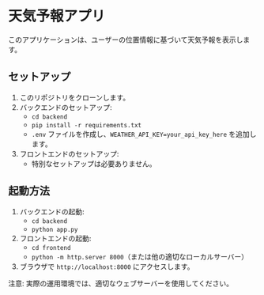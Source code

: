 # 天気予報アプリ

このアプリケーションは、ユーザーの位置情報に基づいて天気予報を表示します。

## セットアップ

1. このリポジトリをクローンします。
2. バックエンドのセットアップ:
   - `cd backend`
   - `pip install -r requirements.txt`
   - `.env` ファイルを作成し、`WEATHER_API_KEY=your_api_key_here` を追加します。
3. フロントエンドのセットアップ:
   - 特別なセットアップは必要ありません。

## 起動方法

1. バックエンドの起動:
   - `cd backend`
   - `python app.py`
2. フロントエンドの起動:
   - `cd frontend`
   - `python -m http.server 8000`（または他の適切なローカルサーバー）
3. ブラウザで `http://localhost:8000` にアクセスします。

注意: 実際の運用環境では、適切なウェブサーバーを使用してください。